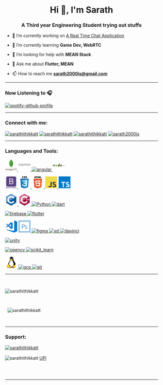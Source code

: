 <h1 align="center">Hi 👋, I'm Sarath</h1>
<h3 align="center">A Third year Engineering Student trying out stuffs</h3>

- 🔭 I’m currently working on [A Real Time Chat Application](https://github.com/sarathithikkatt/Real-time-Chat-Web-Application)

- 🌱 I’m currently learning **Game Dev, WebRTC**

- 🤝 I’m looking for help with **MEAN Stack**

- 💬 Ask me about **Flutter, MEAN**

- 📫 How to reach me **sarath2000is@gmail.com**
  
---
### Now Listening to 🎧
[![spotify-github-profile](https://spotify-github-profile.vercel.app/api/view?uid=31obu72xbn5aajxqixcjmo7gyr4m&cover_image=true&theme=novatorem)](https://spotify-github-profile.vercel.app/api/view?uid=31obu72xbn5aajxqixcjmo7gyr4m&redirect=true)

---

<h3 align="left">Connect with me:</h3>
<p align="left">
<a href="https://linkedin.com/in/sarathithikkatt" target="blank"><img align="center" src="https://raw.githubusercontent.com/rahuldkjain/github-profile-readme-generator/master/src/images/icons/Social/linked-in-alt.svg" alt="sarathithikkatt" height="30" width="40" /></a>
<a href="https://fb.com/sarathithikkatt" target="blank"><img align="center" src="https://raw.githubusercontent.com/rahuldkjain/github-profile-readme-generator/master/src/images/icons/Social/facebook.svg" alt="sarathithikkatt" height="30" width="40" /></a>
<a href="https://instagram.com/sarathithikkatt" target="blank"><img align="center" src="https://raw.githubusercontent.com/rahuldkjain/github-profile-readme-generator/master/src/images/icons/Social/instagram.svg" alt="sarathithikkatt" height="30" width="40" /></a>
<a href="https://www.hackerrank.com/sarath2000is" target="blank"><img align="center" src="https://raw.githubusercontent.com/rahuldkjain/github-profile-readme-generator/master/src/images/icons/Social/hackerrank.svg" alt="sarath2000is" height="30" width="40" /></a>
</p>

---

<h3 align="left">Languages and Tools:</h3>
<p align="left">
<!-- MEAN -->
<a href="https://www.mongodb.com/" target="_blank"> <img src="https://raw.githubusercontent.com/devicons/devicon/master/icons/mongodb/mongodb-original-wordmark.svg" alt="mongodb" width="40" height="40"/> </a> 
<a href="https://expressjs.com" target="_blank"> <img src="https://raw.githubusercontent.com/devicons/devicon/master/icons/express/express-original-wordmark.svg" alt="express" width="40" height="40"/> </a> 
<a href="https://angular.io" target="_blank"> <img src="https://angular.io/assets/images/logos/angular/angular.svg" alt="angular" width="40" height="40"/> </a>
<a href="https://nodejs.org" target="_blank"> <img src="https://raw.githubusercontent.com/devicons/devicon/master/icons/nodejs/nodejs-original-wordmark.svg" alt="nodejs" width="40" height="40"/> </a>

<!-- WEB -->
<a href="https://getbootstrap.com" target="_blank"> <img src="https://raw.githubusercontent.com/devicons/devicon/master/icons/bootstrap/bootstrap-plain-wordmark.svg" alt="bootstrap" width="40" height="40"/> </a> 
<a href="https://www.w3schools.com/css/" target="_blank"> <img src="https://raw.githubusercontent.com/devicons/devicon/master/icons/css3/css3-original-wordmark.svg" alt="css3" width="40" height="40"/> </a> 
<a href="https://www.w3.org/html/" target="_blank"> <img src="https://raw.githubusercontent.com/devicons/devicon/master/icons/html5/html5-original-wordmark.svg" alt="html5" width="40" height="40"/> </a> 
<a href="https://developer.mozilla.org/en-US/docs/Web/JavaScript" target="_blank"> <img src="https://raw.githubusercontent.com/devicons/devicon/master/icons/javascript/javascript-original.svg" alt="javascript" width="40" height="40"/> </a> 
<a href="https://www.typescriptlang.org/" target="_blank"> <img src="https://raw.githubusercontent.com/devicons/devicon/master/icons/typescript/typescript-original.svg" alt="typescript" width="40" height="40"/> </a> 

<!-- Languages -->
<a href="https://www.cprogramming.com/" target="_blank"> <img src="https://raw.githubusercontent.com/devicons/devicon/master/icons/c/c-original.svg" alt="c" width="40" height="40"/> </a> 
<a href="https://www.w3schools.com/cpp/" target="_blank"> <img src="https://raw.githubusercontent.com/devicons/devicon/master/icons/cplusplus/cplusplus-original.svg" alt="cplusplus" width="40" height="40"/> </a> 
<a href="https://www.python.org" target="_blank"> <img alt="Python" width="40"  height="40" src="https://upload.wikimedia.org/wikipedia/commons/thumb/c/c3/Python-logo-notext.svg/768px-Python-logo-notext.svg.png"/> </a>
<a href="https://dart.dev" target="_blank"> <img src="https://www.vectorlogo.zone/logos/dartlang/dartlang-icon.svg" alt="dart" width="40" height="40"/> </a> 

<!-- Flutter -->
<a href="https://firebase.google.com/" target="_blank"> <img src="https://www.vectorlogo.zone/logos/firebase/firebase-icon.svg" alt="firebase" width="40" height="40"/> </a> 
<a href="https://flutter.dev" target="_blank"> <img src="https://www.vectorlogo.zone/logos/flutterio/flutterio-icon.svg" alt="flutter" width="40" height="40"/> </a>
<!-- Softwares or tools -->
<a href="https://code.visualstudio.com/" target="_blank"><img src="https://raw.githubusercontent.com/github/explore/80688e429a7d4ef2fca1e82350fe8e3517d3494d/topics/visual-studio-code/visual-studio-code.png" alt="vscode" width="40" height="40"/></a> 
<a href="https://www.photoshop.com/en" target="_blank"> <img src="https://raw.githubusercontent.com/devicons/devicon/master/icons/photoshop/photoshop-line.svg" alt="photoshop" width="40" height="40"/> </a> 
<a href="https://www.figma.com/" target="_blank"> <img src="https://www.vectorlogo.zone/logos/figma/figma-icon.svg" alt="figma" width="40" height="40"/> </a> 
<a href="https://www.adobe.com/products/xd.html" target="_blank"> <img src="https://cdn.worldvectorlogo.com/logos/adobe-xd.svg" alt="xd" width="40" height="40"/> </a> 
<a href="https://www.blackmagicdesign.com/in/products/davinciresolve/" target="_blank"> <img src="https://upload.wikimedia.org/wikipedia/en/d/dc/DaVinci_Resolve_Logo.png" alt="davinci" width="40" height="40"/> </a> 
</p>

<a href="https://unity.com/" target="_blank"> <img src="https://www.vectorlogo.zone/logos/unity3d/unity3d-icon.svg" alt="unity" width="40" height="40"/> </a>

<!-- Ai related stuff -->
 <a href="https://opencv.org/" target="_blank"> <img src="https://www.vectorlogo.zone/logos/opencv/opencv-icon.svg" alt="opencv" width="40" height="40"/> </a> 
 <a href="https://scikit-learn.org/" target="_blank"> <img src="https://upload.wikimedia.org/wikipedia/commons/0/05/Scikit_learn_logo_small.svg" alt="scikit_learn" width="40" height="40"/> </a> 

<!-- Other -->
<a href="https://www.linux.org/" target="_blank"> <img src="https://raw.githubusercontent.com/devicons/devicon/master/icons/linux/linux-original.svg" alt="linux" width="40" height="40"/> </a>
<a href="https://cloud.google.com" target="_blank"> <img src="https://www.vectorlogo.zone/logos/google_cloud/google_cloud-icon.svg" alt="gcp" width="40" height="40"/> </a> 
<a href="https://git-scm.com/" target="_blank"> <img src="https://www.vectorlogo.zone/logos/git-scm/git-scm-icon.svg" alt="git" width="40" height="40"/> </a> 

---
<br>
<p><img align="center" src="https://github-readme-stats.vercel.app/api/top-langs?username=sarathithikkatt&show_icons=true&theme=dark&locale=en&layout=compact" alt="sarathithikkatt" /></p>

<br>
<p>&nbsp
<img align="center" src="https://github-readme-stats.vercel.app/api?username=sarathithikkatt&show_icons=true&theme=dark&title_color=d9d9d9&text_color=dfdddd&locale=en" alt="sarathithikkatt" /></p>

<br>

---

<h3 align="left">Support:</h3>
<p>
  <a href="upi://pay?pa=sarath2000is-2@okaxis&amp;pn=Sarath I S AK &amp;cu=INR"> <img src="https://cdn.buymeacoffee.com/buttons/v2/default-yellow.png" height="50" width="210" alt="sarathithikkatt" /></a>
<br>
<br>
  <a ref="upi://pay?pa=sarath2000is-2@okaxis&amp;pn=Sarath I S AK &amp;cu=INR"> <img src="https://upload.wikimedia.org/wikipedia/commons/e/e1/UPI-Logo-vector.svg" height="50" width="210" alt="sarathithikkatt" /></a>
<a href="upi://pay?pa=sarath2000is-2@okaxis&amp;pn=Sarath I S AK &amp;cu=INR" class="upi-pay1">
<!-- <img src="https://upload.wikimedia.org/wikipedia/commons/e/e1/UPI-Logo-vector.svg" height="50" width="210" alt="UPI"/>  -->
  UPI
  </a>

</p>
<br>
<br>

---
